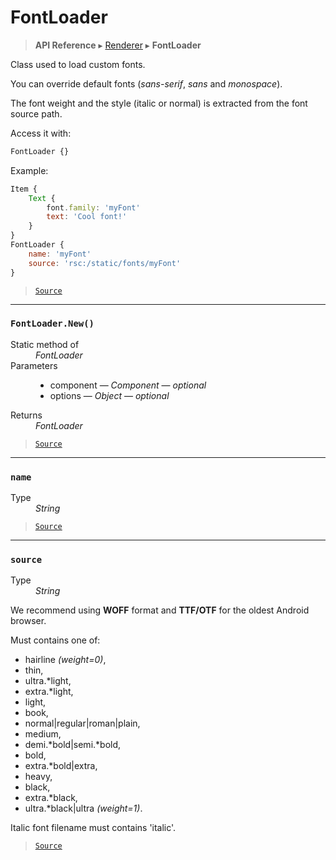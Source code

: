 # FontLoader

> **API Reference** ▸ [Renderer](/api/renderer.md) ▸ **FontLoader**

<!-- toc -->
Class used to load custom fonts.

You can override default fonts (*sans-serif*, *sans* and *monospace*).

The font weight and the style (italic or normal) is extracted from the font source path.

Access it with:
```javascript
FontLoader {}
```

Example:

```javascript
Item {
    Text {
        font.family: 'myFont'
        text: 'Cool font!'
    }
}
FontLoader {
    name: 'myFont'
    source: 'rsc:/static/fonts/myFont'
}
```


> [`Source`](https:/github.com/Neft-io/neft/blob/3dc9f5366bf00b190122a2aec6eec7c6b4593c4f/src/renderer/types/loader/font.litcoffee)


* * * 

### `FontLoader.New()`

<dl><dt>Static method of</dt><dd><i>FontLoader</i></dd><dt>Parameters</dt><dd><ul><li>component — <i>Component</i> — <i>optional</i></li><li>options — <i>Object</i> — <i>optional</i></li></ul></dd><dt>Returns</dt><dd><i>FontLoader</i></dd></dl>


> [`Source`](https:/github.com/Neft-io/neft/blob/3dc9f5366bf00b190122a2aec6eec7c6b4593c4f/src/renderer/types/loader/font.litcoffee#fontloader-fontloadernewcomponent-component-object-options)


* * * 

### `name`

<dl><dt>Type</dt><dd><i>String</i></dd></dl>


> [`Source`](https:/github.com/Neft-io/neft/blob/3dc9f5366bf00b190122a2aec6eec7c6b4593c4f/src/renderer/types/loader/font.litcoffee#string-fontloadername)


* * * 

### `source`

<dl><dt>Type</dt><dd><i>String</i></dd></dl>

We recommend using **WOFF** format and **TTF/OTF** for the oldest Android browser.

Must contains one of:
 - hairline *(weight=0)*,
 - thin,
 - ultra.*light,
 - extra.*light,
 - light,
 - book,
 - normal|regular|roman|plain,
 - medium,
 - demi.*bold|semi.*bold,
 - bold,
 - extra.*bold|extra,
 - heavy,
 - black,
 - extra.*black,
 - ultra.*black|ultra *(weight=1)*.

Italic font filename must contains 'italic'.


> [`Source`](https:/github.com/Neft-io/neft/blob/3dc9f5366bf00b190122a2aec6eec7c6b4593c4f/src/renderer/types/loader/font.litcoffee#string-fontloadersource)

